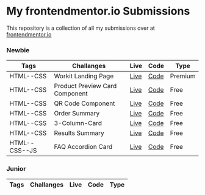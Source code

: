 # My frontendmentor.io Submissions

This repository is a collection of all my submissions over at [frontendmentor.io ](https://www.frontendmentor.io/)

### Newbie

| Tags          | Challanges                     | Live                                                   | Code                                                                                           | Type    |
| ------------- | ------------------------------ | ------------------------------------------------------ | ---------------------------------------------------------------------------------------------- | ------- |
| HTML--CSS     | Workit Landing Page            | [Live](https://fmentorworkit.netlify.app)              | [Code](https://github.com/GenuineMiyashita/Frontendmentor.io/tree/master/workit-landing-page)  | Premium |
| HTML--CSS     | Product Preview Card Component | [Live](https://fmentorproductpreviewcard.netlify.app/) | [Code](https://github.com/GenuineMiyashita/Frontendmentor.io/tree/master/Product-Preview-Card) | Free    |
| HTML--CSS     | QR Code Component              | [Live](https://fmentorqrcode.netlify.app/)             | [Code](https://github.com/GenuineMiyashita/Frontendmentor.io/tree/master/qr-code-component)    | Free    |
| HTML--CSS     | Order Summary                  | [Live](https://fmentorordersummary.netlify.app/)       | [Code](https://github.com/GenuineMiyashita/Frontendmentor.io/tree/master/order-summary)        | Free    |
| HTML--CSS     | 3-Column-Card                  | [Live](https://fmentor3columncard.netlify.app/)        | [Code](https://github.com/GenuineMiyashita/Frontendmentor.io/tree/master/3-column-card)        | Free    |
| HTML--CSS     | Results Summary                | [Live](https://fmentorresultssummary.netlify.app/)     | [Code](https://github.com/GenuineMiyashita/Frontendmentor.io/tree/master/results-summary)      | Free    |
| HTML--CSS--JS | FAQ Accordion Card             | [Live](https://fmentorfaqcard.netlify.app/)            | [Code](https://github.com/GenuineMiyashita/Frontendmentor.io/tree/master/faq-accordion-card)   | Free    |

### Junior

| Tags | Challanges | Live | Code | Type |
| ---- | ---------- | ---- | ---- | ---- |
